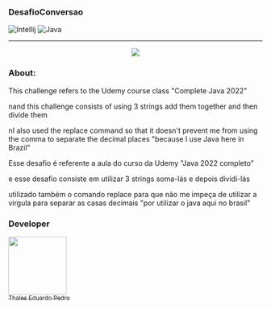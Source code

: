 ### DesafioConversao
![Intellij](https://img.shields.io/badge/IntelliJ_IDEA-000000.svg?style=for-the-badge&logo=intellij-idea&logoColor=white)
![Java](https://img.shields.io/badge/Java-ED8B00?style=for-the-badge&logo=openjdk&logoColor=white)

---

<p align="center">
<img src="https://img.shields.io/badge/Status-Complete-green20%25">
</p>

### About:

This challenge refers to the Udemy course class "Complete Java 2022"

nand this challenge consists of using 3 strings add them together and then divide them 

nI also used the replace command so that it doesn't prevent me from using the comma to separate the decimal places "because I use Java here in Brazil"

Esse desafio é referente a aula do curso da Udemy "Java 2022 completo"

e esse desafio consiste em utilizar 3 strings soma-lás e depois dividi-lás

utilizado também o comando replace para que não me impeça de utilizar a virgula para separar as casas decimais "por utilizar o java aqui no brasil"

### Developer

 [<img loading="lazy" src="https://avatars.githubusercontent.com/u/89024257?v=4" width=115><br><sub>Thales Eduardo Pedro</sub>](https://github.com/thales32k0)
 

